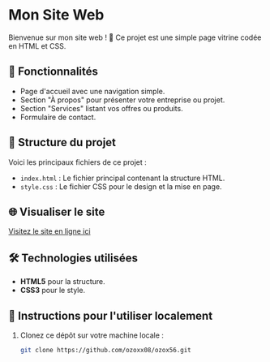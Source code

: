 # Mon Site Web

Bienvenue sur mon site web ! 🎉 Ce projet est une simple page vitrine codée en HTML et CSS. 

## 🚀 Fonctionnalités
- Page d'accueil avec une navigation simple.
- Section "À propos" pour présenter votre entreprise ou projet.
- Section "Services" listant vos offres ou produits.
- Formulaire de contact.

## 📁 Structure du projet
Voici les principaux fichiers de ce projet :
- `index.html` : Le fichier principal contenant la structure HTML.
- `style.css` : Le fichier CSS pour le design et la mise en page.

## 🌐 Visualiser le site
[Visitez le site en ligne ici](https://ozoxx08.github.io/ozox56/)

## 🛠️ Technologies utilisées
- **HTML5** pour la structure.
- **CSS3** pour le style.

## 📖 Instructions pour l'utiliser localement
1. Clonez ce dépôt sur votre machine locale :
   ```bash
   git clone https://github.com/ozoxx08/ozox56.git
